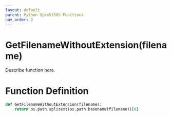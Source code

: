 ```yaml
---
layout: default
parent: Python OpenViSUS Functions
nav_order: 2
---
```


# GetFilenameWithoutExtension(filename)

Describe function here.

# Function Definition

```python
def GetFilenameWithoutExtension(filename):
	return os.path.splitext(os.path.basename(filename))[0]

```